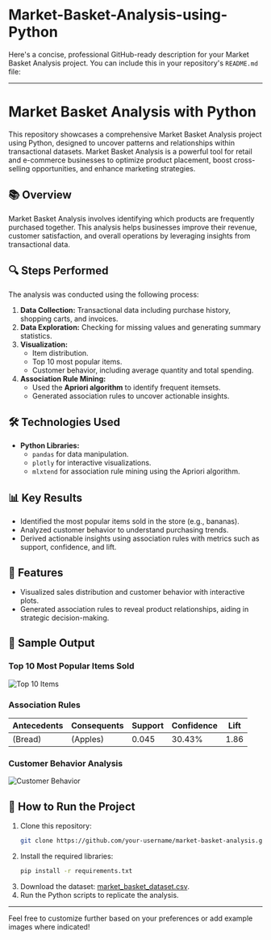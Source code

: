 # Market-Basket-Analysis-using-Python
Here's a concise, professional GitHub-ready description for your Market Basket Analysis project. You can include this in your repository's `README.md` file:

---

# Market Basket Analysis with Python

This repository showcases a comprehensive Market Basket Analysis project using Python, designed to uncover patterns and relationships within transactional datasets. Market Basket Analysis is a powerful tool for retail and e-commerce businesses to optimize product placement, boost cross-selling opportunities, and enhance marketing strategies.

## 📚 Overview

Market Basket Analysis involves identifying which products are frequently purchased together. This analysis helps businesses improve their revenue, customer satisfaction, and overall operations by leveraging insights from transactional data.

## 🔍 Steps Performed

The analysis was conducted using the following process:

1. **Data Collection:** Transactional data including purchase history, shopping carts, and invoices.
2. **Data Exploration:** Checking for missing values and generating summary statistics.
3. **Visualization:** 
   - Item distribution.
   - Top 10 most popular items.
   - Customer behavior, including average quantity and total spending.
4. **Association Rule Mining:** 
   - Used the **Apriori algorithm** to identify frequent itemsets.
   - Generated association rules to uncover actionable insights.

## 🛠 Technologies Used

- **Python Libraries:** 
  - `pandas` for data manipulation.
  - `plotly` for interactive visualizations.
  - `mlxtend` for association rule mining using the Apriori algorithm.

## 📊 Key Results

- Identified the most popular items sold in the store (e.g., bananas).
- Analyzed customer behavior to understand purchasing trends.
- Derived actionable insights using association rules with metrics such as support, confidence, and lift.

## 🔗 Features

- Visualized sales distribution and customer behavior with interactive plots.
- Generated association rules to reveal product relationships, aiding in strategic decision-making.

## 🛒 Sample Output

### Top 10 Most Popular Items Sold

![Top 10 Items](path/to/image.png)

### Association Rules

| **Antecedents** | **Consequents** | **Support** | **Confidence** | **Lift** |
|------------------|-----------------|-------------|----------------|----------|
| (Bread)         | (Apples)       | 0.045       | 30.43%        | 1.86     |

### Customer Behavior Analysis

![Customer Behavior](path/to/image.png)

## 🚀 How to Run the Project

1. Clone this repository:  
   ```bash
   git clone https://github.com/your-username/market-basket-analysis.git
   ```
2. Install the required libraries:  
   ```bash
   pip install -r requirements.txt
   ```
3. Download the dataset: [market_basket_dataset.csv](path/to/dataset).
4. Run the Python scripts to replicate the analysis.

---

Feel free to customize further based on your preferences or add example images where indicated!

